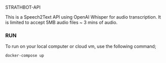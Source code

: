 STRATHBOT-API

This is a Speech2Text API using OpenAI Whisper for audio transcription. It is limited to accept 5MB audio files ~ 3 mins of audio. 

### RUN
To run on your local computer or cloud vm, use the following command;

```
docker-compose up
```